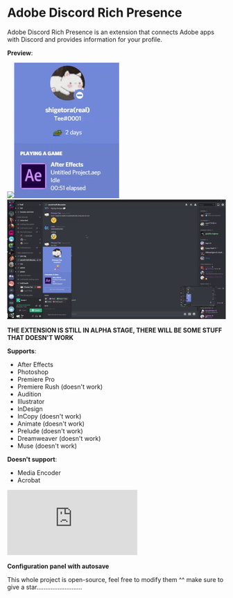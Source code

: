 # Adobe Discord Rich Presence

Adobe Discord Rich Presence is an extension that connects Adobe apps with Discord and provides information for your profile.

**Preview**:

![](https://cdn.discordapp.com/attachments/738153603079995453/749741755003306084/rpc.png)![](demo/rpc.gif)![](demo/preview.gif)

**THE EXTENSION IS STILL IN ALPHA STAGE, THERE WILL BE SOME STUFF THAT DOESN'T WORK**

**Supports**:
- After Effects
- Photoshop
- Premiere Pro
- Premiere Rush (doesn't work)
- Audition
- Illustrator
- InDesign
- InCopy (doesn't work)
- Animate (doesn't work)
- Prelude (doesn't work)
- Dreamweaver (doesn't work)
- Muse (doesn't work)

**Doesn't support**:
- Media Encoder
- Acrobat

![Installation guide](https://github.com/lolitee/adobe-discord-rpc/blob/master/GUIDE.md)

**Configuration panel with autosave**

This whole project is open-source, feel free to modify them ^^
make sure to give a star..........................
